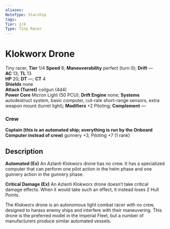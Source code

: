 ```yaml
---
aliases: 
NoteType: Starship
tags: 
Tier: 1/4
Type: Tiny Racer
---
```


# Klokworx Drone

Tiny racer, **Tier** 1/4
**Speed** 8; **Maneuverability** perfect (turn 0); **Drift** —  
**AC** 13; **TL** 13  
**HP** 20; **DT** —; **CT** 4  
**Shields** none  
**Attack (Turret)** coilgun (4d4)  
**Power Core** Micron Light (50 PCU); **Drift Engine** none; **Systems** autodestruct system, basic computer, cut-rate short-range sensors, extra weapon mount (turret light); **Modifiers** +2 Piloting; **Complement** —

### Crew

**Captain (this is an automated ship; everything is run by the Onboard Computer instead of crew)** gunnery +3, Piloting +7 (1 rank)

## Description

**Automated (Ex)** An Azlanti Klokworx drone has no crew. It has a specialized computer that can perform one pilot action in the helm phase and one gunnery action in the gunnery phase.  
  
**Critical Damage (Ex)** An Azlanti Klokworx drone doesn’t take critical damage effects. When it would take such an effect, it instead loses 2 Hull Points.  
  
The Klokworx drone is an autonomous light combat racer with no crew, designed to harass enemy ships and interfere with their maneuvering. This drone is the preferred model in the Imperial Fleet, but a number of manufacturers produce similar automated vessels.